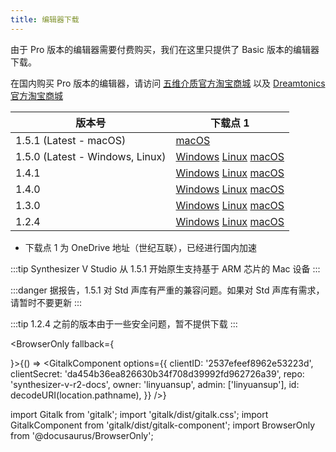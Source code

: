 ```yaml
---
title: 编辑器下载
---
```


由于 Pro 版本的编辑器需要付费购买，我们在这里只提供了 Basic 版本的编辑器下载。

在国内购买 Pro 版本的编辑器，请访问 [五维介质官方淘宝商城](https://item.taobao.com/item.htm?id=622045467110) 以及 [Dreamtonics 官方淘宝商城](https://dreamtonics-cn.taobao.com/)

| 版本号 | 下载点 1 |
| --- | --- |
| 1.5.1 (Latest - macOS) | [macOS](https://yzweb-my.sharepoint.com/:u:/g/personal/bilibililty_bujigegroup_site/EUpEgbaaIDJDm_ILn2SN6-YB6HsS-kyHvVRwoBdQmxhi7A?e=YNiTuX) |
| 1.5.0 (Latest - Windows, Linux) | [Windows](https://yzweb-my.sharepoint.com/:u:/g/personal/bilibililty_bujigegroup_site/ERL6TKgP3QpElJ6gNwcM2XABFqPHJg1roAEgJj8oPm62hw?e=kUWbWV) [Linux](https://yzweb-my.sharepoint.com/:u:/g/personal/bilibililty_bujigegroup_site/EWN8iUPDnYJLmdebv_0AMN0BiF3hwKcf4vwcRQ-A-9Z0Vg?e=2YZfp9) [macOS](https://yzweb-my.sharepoint.com/:u:/g/personal/bilibililty_bujigegroup_site/EVfZy3SkG8hGs5hSSizDlqwBgJNl8OhqosXOkx1o1JuR5A?e=VOidxw) |
| 1.4.1 | [Windows](https://yzweb-my.sharepoint.com/:u:/g/personal/bilibililty_bujigegroup_site/EYI6ufeJ_OBOp-TMbhDAEQ4BnEs_a3AJZ_BCf4TBYR29Xw?e=Yu4Ok3) [Linux](https://yzweb-my.sharepoint.com/:u:/g/personal/bilibililty_bujigegroup_site/EXrTejHeihNKuyvrO4c-x5kB2VtLFDgqgFyWPFsk4mrOGw?e=5sC7rF) [macOS](https://yzweb-my.sharepoint.com/:u:/g/personal/bilibililty_bujigegroup_site/EQrHvx8cetFHueH2TzCwj_8B46Yefp6EG9YrMHEDGeyokQ?e=DPmDac) |
| 1.4.0 | [Windows](https://yzweb-my.sharepoint.com/:u:/g/personal/bilibililty_bujigegroup_site/EQxAoEpNu8BOpnabz3OwSLYBLEvxzt0teoQXlFOBfK82Kg?e=GGbhrl) [Linux](https://yzweb-my.sharepoint.com/:u:/g/personal/bilibililty_bujigegroup_site/EfCwYhph_pZNqi0DanREGsABd41NUAnX38e8Md_SXo3yvA?e=1rscWP) [macOS](https://yzweb-my.sharepoint.com/:u:/g/personal/bilibililty_bujigegroup_site/ERHVyDTQNbpHqkHioWI1AwkBn71BoMwMpzu1mYZEo_UC4w?e=rjTsjs) |
| 1.3.0 | [Windows](https://yzweb-my.sharepoint.com/:u:/g/personal/bilibililty_bujigegroup_site/EUTBtAMBfvtIsu_lLj3BkzYBfKgm2Z7GAkGD-dqFy0hQ0w?e=Cdae8E) [Linux](https://yzweb-my.sharepoint.com/:u:/g/personal/bilibililty_bujigegroup_site/ETBqQhRBRXNEiQujxf4YKgsBnBVV2-J1xDv9l25reWW7yA?e=B75d5x) [macOS](https://yzweb-my.sharepoint.com/:u:/g/personal/bilibililty_bujigegroup_site/EbREEfNXLOpAgrKT-FGBKMQB_QPdczjxXKfxh58Yu5k-ww?e=JcypOj) |
| 1.2.4 | [Windows](https://yzweb-my.sharepoint.com/:u:/g/personal/bilibililty_bujigegroup_site/ESt-RN-Eo1xLo2jk4AoXXc8BAicZCI2wMw-neE-e2SV0lw?e=BZ6XgZ) [Linux](https://yzweb-my.sharepoint.com/:u:/g/personal/bilibililty_bujigegroup_site/EY0ViKwZtnpLsM_QP6ON1tABZI5KnkFEl3SjjvjTNlRcwg?e=5iJJmN) [macOS](https://yzweb-my.sharepoint.com/:u:/g/personal/bilibililty_bujigegroup_site/EfqxH5dPvIRPjEL6xDzOE0gBcTi9CEw7WcW73ndH0oBWOw?e=EAoWoE) |

  * 下载点 1 为 OneDrive 地址（世纪互联），已经进行国内加速

:::tip
Synthesizer V Studio 从 1.5.1 开始原生支持基于 ARM 芯片的 Mac 设备
:::

:::danger
据报告，1.5.1 对 Std 声库有严重的兼容问题。如果对 Std 声库有需求，请暂时不要更新
:::

:::tip
1.2.4 之前的版本由于一些安全问题，暂不提供下载
:::

<BrowserOnly fallback={<div></div>}>{() => <GitalkComponent options={{
    clientID: '2537efeef8962e53223d',
    clientSecret: 'da454b36ea826630b34f708d39992fd962726a39',
    repo: 'synthesizer-v-r2-docs',
    owner: 'linyuansup',
    admin: ['linyuansup'],
    id: decodeURI(location.pathname),
    }} />}
</BrowserOnly>

import Gitalk from 'gitalk';
import 'gitalk/dist/gitalk.css';
import GitalkComponent from 'gitalk/dist/gitalk-component';
import BrowserOnly from '@docusaurus/BrowserOnly';